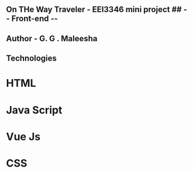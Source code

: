 ## On THe Way Traveler - EEI3346 mini project ##  -- Front-end --
## Author - G. G . Maleesha ##

## Technologies ##
# HTML
# Java Script
# Vue Js
# CSS